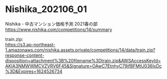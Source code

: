 # Nishika_202106_01

Nishika - 中古マンション価格予測 2021春の部  
https://www.nishika.com/competitions/14/summary


train.zip:  
https://s3.ap-northeast-1.amazonaws.com/nishika.assets.private/competitions/14/data/train.zip?response-content-disposition=attachment%3B%20filename%3Dtrain.zip&AWSAccessKeyId=AKIA3NMWWMCVZVRV6F45&Signature=OAwC7EtnhyC79ifBFMtU036IxDc%3D&Expires=1624526734
